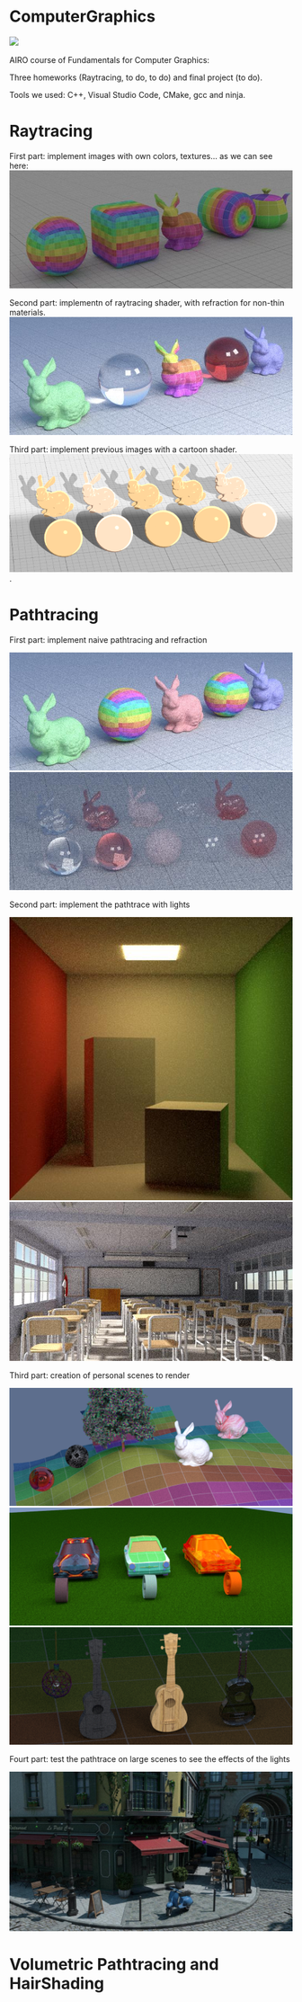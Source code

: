 # ComputerGraphics
<a href="https://www.dis.uniroma1.it/"><img src="http://www.dis.uniroma1.it/sites/default/files/marchio%20logo%20eng%20jpg.jpg" width="500"></a>

AIRO course of Fundamentals for Computer Graphics:

Three homeworks (Raytracing, to do, to do) and final project (to do).

Tools we used: C++, Visual Studio Code, CMake, gcc and ninja.

# Raytracing
First part: implement images with own colors, textures... as we can see here:
![](Raytrace/out/lowres/03_texture_720_256.jpg)

Second part: implementn of raytracing shader, with refraction for non-thin materials.
![](Raytrace/out/Refraction/glass_(notThin).jpg)

Third part: implement previous images with a cartoon shader.
![](Raytrace/out/shade_cartoon/materialsb.png)
.



# Pathtracing
First part: implement naive pathtracing and refraction

![](PathTrace/out/naive/02_matte_720_256.jpg)
![](PathTrace/out/Refraction/naive.jpg)



Second part: implement the pathtrace with lights

![](PathTrace/out/path/01_cornellbox_512_256.jpg)
![](PathTrace/out/path/15_classroom_720_256.jpg)

Third part: creation of personal scenes to render 

![](PathTrace/out/OwnScenes/1own.png) 
![](PathTrace/out/OwnScenes/2own.png)
![](PathTrace/out/OwnScenes/3own.png)


Fourt part: test the pathtrace on large scenes to see the effects of the lights

![](PathTrace/out/LargeScenesHD/bisEXT_hd.jpg)




# Volumetric Pathtracing and HairShading
